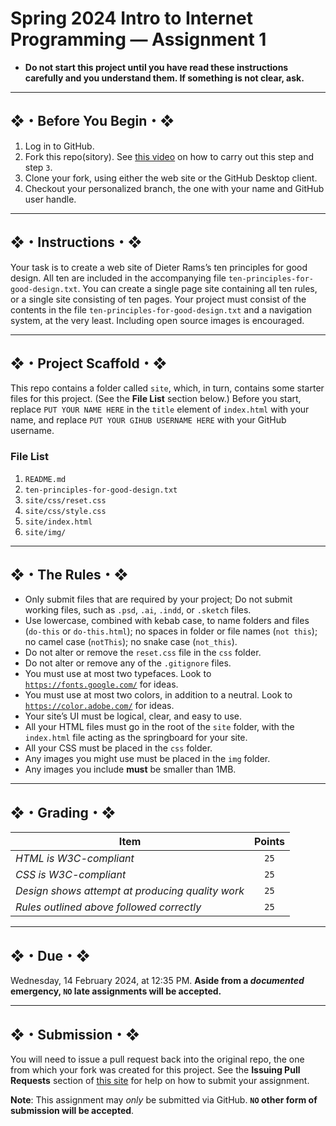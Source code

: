 # Spring 2024 Intro to Internet Programming — Assignment 1

* **Do not start this project until you have read these instructions carefully and you understand them. If something is not clear, ask.**

---

## ❖・Before You Begin・❖

1. Log in to GitHub.
2. Fork this repo(sitory). See [this video](http://code-warrior.github.io/tutorials/git/github/forking-and-cloning-at-the-github-web-site/) on how to carry out this step and step `3`.
3. Clone your fork, using either the web site or the GitHub Desktop client.
4. Checkout your personalized branch, the one with your name and GitHub user handle.

---

## ❖・Instructions・❖

Your task is to create a web site of Dieter Rams’s ten principles for good design. All ten are included in the accompanying file `ten-principles-for-good-design.txt`. You can create a single page site containing all ten rules, or a single site consisting of ten pages. Your project must consist of the contents in the file `ten-principles-for-good-design.txt` and a navigation system, at the very least. Including open source images is encouraged.

---

## ❖・Project Scaffold・❖

This repo contains a folder called `site`, which, in turn, contains some starter files for this project. (See the **File List** section below.) Before you start, replace `PUT YOUR NAME HERE` in the `title` element of `index.html` with your name, and replace `PUT YOUR GIHUB USERNAME HERE` with your GitHub username.

### File List

1. `README.md`
2. `ten-principles-for-good-design.txt`
3. `site/css/reset.css`
4. `site/css/style.css`
5. `site/index.html`
6. `site/img/`

---

## ❖・The Rules・❖

* Only submit files that are required by your project; Do not submit working files, such as `.psd`, `.ai`, `.indd`, or `.sketch` files.
* Use lowercase, combined with kebab case, to name folders and files (`do-this` or `do-this.html`); no spaces in folder or file names (`not this`); no camel case (`notThis`); no snake case (`not_this`).
* Do not alter or remove the `reset.css` file in the `css` folder.
* Do not alter or remove any of the `.gitignore` files.
* You must use at most two typefaces. Look to [`https://fonts.google.com/`](https://fonts.google.com/) for ideas.
* You must use at most two colors, in addition to a neutral. Look to [`https://color.adobe.com/`](https://color.adobe.com/) for ideas.
* Your site’s UI must be logical, clear, and easy to use.
* All your HTML files must go in the root of the `site` folder, with the `index.html` file acting as the springboard for your site.
* All your CSS must be placed in the `css` folder.
* Any images you might use must be placed in the `img` folder.
* Any images you include **must** be smaller than 1MB.

---

## ❖・Grading・❖

| Item                                             | Points |
|--------------------------------------------------|:------:|
| *HTML is W3C-compliant*                          | `25`   |
| *CSS is W3C-compliant*                           | `25`   |
| *Design shows attempt at producing quality work* | `25`   |
| *Rules outlined above followed correctly*        | `25`   |

---

## ❖・Due・❖

Wednesday, 14 February 2024, at 12:35 PM. **Aside from a *documented* emergency, `NO` late assignments will be accepted.**

---

## ❖・Submission・❖

You will need to issue a pull request back into the original repo, the one from which your fork was created for this project. See the **Issuing Pull Requests** section of [this site](http://code-warrior.github.io/tutorials/git/github/index.html) for help on how to submit your assignment.

**Note**: This assignment may *only* be submitted via GitHub. **`NO` other form of submission will be accepted**.
